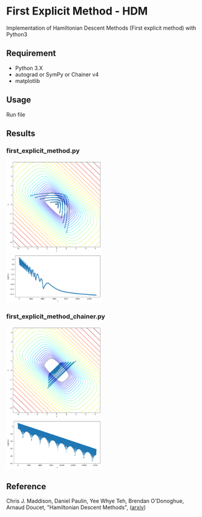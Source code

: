 # First Explicit Method - HDM
Implementation of Hamiltonian Descent Methods (First explicit method) with Python3

## Requirement
- Python 3.X
- autograd or SymPy or Chainer v4
- matplotlib

## Usage
Run file

## Results
### first_explicit_method.py
<img src="https://github.com/takyamamoto/FirstExplicitMethod-HDM/blob/master/images/phase.png" width=50%>
<img src="https://github.com/takyamamoto/FirstExplicitMethod-HDM/blob/master/images/fx.png" width=50%>

### first_explicit_method_chainer.py
<img src="https://github.com/takyamamoto/FirstExplicitMethod-HDM/blob/master/images/phase2.png" width=50%>
<img src="https://github.com/takyamamoto/FirstExplicitMethod-HDM/blob/master/images/fx2.png" width=50%>

## Reference
Chris J. Maddison, Daniel Paulin, Yee Whye Teh, Brendan O'Donoghue, Arnaud Doucet, "Hamiltonian Descent Methods", ([arxiv](https://arxiv.org/abs/1809.05042))
